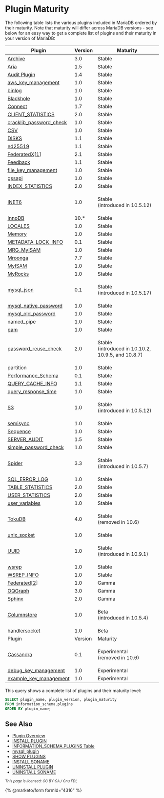 # Plugin Maturity

The following table lists the various plugins included in MariaDB ordered by their maturity. Note that maturity will differ across MariaDB versions - see below for an easy way to get a complete list of plugins and their maturity in your version of MariaDB:

| Plugin                                                                                                                                                                                                    | Version | Maturity                                                     |
| --------------------------------------------------------------------------------------------------------------------------------------------------------------------------------------------------------- | ------- | ------------------------------------------------------------ |
| [Archive](../../../server-usage/storage-engines/archive.md)                                                                                                                                               | 3.0     | Stable                                                       |
| [Aria](../../../server-usage/storage-engines/aria/)                                                                                                                                                       | 1.5     | Stable                                                       |
| [Audit Plugin](../mariadb-audit-plugin/mariadb-audit-plugin-log-settings.md)                                                                                                                              | 1.4     | Stable                                                       |
| [aws\_key\_management](../../../security/securing-mariadb/securing-mariadb-encryption/encryption-data-at-rest-encryption/key-management-and-encryption-plugins/aws-key-management-encryption-plugin.md)   | 1.0     | Stable                                                       |
| [binlog](../../../server-management/server-monitoring-logs/binary-log/)                                                                                                                                   | 1.0     | Stable                                                       |
| [Blackhole](../../../server-usage/storage-engines/blackhole.md)                                                                                                                                           | 1.0     | Stable                                                       |
| [Connect](../../../server-usage/storage-engines/connect/)                                                                                                                                                 | 1.7     | Stable                                                       |
| [CLIENT\_STATISTICS](../../../ha-and-performance/optimization-and-tuning/query-optimizations/statistics-for-optimizing-queries/user-statistics.md)                                                        | 2.0     | Stable                                                       |
| [cracklib\_password\_check](../password-validation-plugins/cracklib-password-check-plugin.md)                                                                                                             | 1.0     | Stable                                                       |
| [CSV](../../../server-usage/storage-engines/csv/)                                                                                                                                                         | 1.0     | Stable                                                       |
| [DISKS](../other-plugins/disks-plugin.md)                                                                                                                                                                 | 1.1     | Stable                                                       |
| [ed25519](../authentication-plugins/authentication-plugin-ed25519.md)                                                                                                                                     | 1.1     | Stable                                                       |
| [FederatedX](../../../server-usage/storage-engines/federatedx-storage-engine/)\[[1](list-of-plugins.md#_note-0)]                                                                                          | 2.1     | Stable                                                       |
| [Feedback](../other-plugins/feedback-plugin.md)                                                                                                                                                           | 1.1     | Stable                                                       |
| [file\_key\_management](../../../security/securing-mariadb/securing-mariadb-encryption/encryption-data-at-rest-encryption/key-management-and-encryption-plugins/file-key-management-encryption-plugin.md) | 1.0     | Stable                                                       |
| [gssapi](../authentication-plugins/authentication-plugin-gssapi.md)                                                                                                                                       | 1.0     | Stable                                                       |
| [INDEX\_STATISTICS](../../../ha-and-performance/optimization-and-tuning/query-optimizations/statistics-for-optimizing-queries/user-statistics.md)                                                         | 2.0     | Stable                                                       |
| [INET6](../../data-types/string-data-types/inet6.md)                                                                                                                                                      | 1.0     | <p>Stable<br>(introduced in 10.5.12)</p>                     |
| [InnoDB](../../../server-usage/storage-engines/innodb/)                                                                                                                                                   | 10.\*   | Stable                                                       |
| [LOCALES](../../data-types/string-data-types/character-sets/internationalization-and-localization/locales-plugin.md)                                                                                      | 1.0     | Stable                                                       |
| [Memory](../../../server-usage/storage-engines/memory-storage-engine.md)                                                                                                                                  | 1.0     | Stable                                                       |
| [METADATA\_LOCK\_INFO](../other-plugins/metadata-lock-info-plugin.md)                                                                                                                                     | 0.1     | Stable                                                       |
| [MRG\_MyISAM](../../../server-usage/storage-engines/merge.md)                                                                                                                                             | 1.0     | Stable                                                       |
| [Mroonga](../../../server-usage/storage-engines/mroonga/)                                                                                                                                                 | 7.7     | Stable                                                       |
| [MyISAM](../../../server-usage/storage-engines/myisam-storage-engine/)                                                                                                                                    | 1.0     | Stable                                                       |
| [MyRocks](../../../server-usage/storage-engines/myrocks/)                                                                                                                                                 | 1.0     | Stable                                                       |
| [mysql\_json](../other-plugins/mysql_json.md)                                                                                                                                                             | 0.1     | <p>Stable<br>(introduced in 10.5.17)</p>                     |
| [mysql\_native\_password](../authentication-plugins/authentication-plugin-mysql_native_password.md)                                                                                                       | 1.0     | Stable                                                       |
| [mysql\_old\_password](../authentication-plugins/authentication-plugin-mysql_old_password.md)                                                                                                             | 1.0     | Stable                                                       |
| [named\_pipe](../authentication-plugins/authentication-plugin-named-pipe.md)                                                                                                                              | 1.0     | Stable                                                       |
| [pam](../authentication-plugins/authentication-with-pluggable-authentication-modules-pam/authentication-plugin-pam.md)                                                                                    | 1.0     | Stable                                                       |
| [password\_reuse\_check](../password-validation-plugins/password-reuse-check-plugin.md)                                                                                                                   | 2.0     | <p>Stable<br>(introduced in 10.10.2, 10.9.5, and 10.8.7)</p> |
| partition                                                                                                                                                                                                 | 1.0     | Stable                                                       |
| [Performance\_Schema](../../system-tables/performance-schema/)                                                                                                                                            | 0.1     | Stable                                                       |
| [QUERY\_CACHE\_INFO](../other-plugins/query-cache-information-plugin.md)                                                                                                                                  | 1.1     | Stable                                                       |
| [query\_response\_time](../other-plugins/query-response-time-plugin.md)                                                                                                                                   | 1.0     | Stable                                                       |
| [S3](../../../server-usage/storage-engines/s3-storage-engine/)                                                                                                                                            | 1.0     | <p>Stable<br>(introduced in 10.5.12)</p>                     |
| [semisync](../../../ha-and-performance/standard-replication/semisynchronous-replication.md)                                                                                                               | 1.0     | Stable                                                       |
| [Sequence](../../../server-usage/storage-engines/sequence-storage-engine.md)                                                                                                                              | 1.0     | Stable                                                       |
| [SERVER\_AUDIT](../mariadb-audit-plugin/)                                                                                                                                                                 | 1.5     | Stable                                                       |
| [simple\_password\_check](../password-validation-plugins/simple-password-check-plugin.md)                                                                                                                 | 1.0     | Stable                                                       |
| [Spider](../../../server-usage/storage-engines/spider/)                                                                                                                                                   | 3.3     | <p>Stable<br>(introduced in 10.5.7)</p>                      |
| [SQL\_ERROR\_LOG](../../../server-management/server-monitoring-logs/sql-error-log-plugin.md)                                                                                                              | 1.0     | Stable                                                       |
| [TABLE\_STATISTICS](../../../ha-and-performance/optimization-and-tuning/query-optimizations/statistics-for-optimizing-queries/user-statistics.md)                                                         | 2.0     | Stable                                                       |
| [USER\_STATISTICS](../../../ha-and-performance/optimization-and-tuning/query-optimizations/statistics-for-optimizing-queries/user-statistics.md)                                                          | 2.0     | Stable                                                       |
| [user\_variables](../other-plugins/user-variables-plugin.md)                                                                                                                                              | 1.0     | Stable                                                       |
| [TokuDB](../../../server-usage/storage-engines/tokudb/)                                                                                                                                                   | 4.0     | <p>Stable<br>(removed in 10.6)</p>                           |
| [unix\_socket](../authentication-plugins/authentication-plugin-unix-socket.md)                                                                                                                            | 1.0     | Stable                                                       |
| [UUID](../../data-types/string-data-types/uuid-data-type.md)                                                                                                                                              | 1.0     | <p>Stable<br>(introduced in 10.9.1)</p>                      |
| [wsrep](https://github.com/mariadb-corporation/docs-server/blob/test/kb/en/galera/README.md)                                                                                                              | 1.0     | Stable                                                       |
| [WSREP\_INFO](../mariadb-replication-cluster-plugins/wsrep_info-plugin.md)                                                                                                                                | 1.0     | Stable                                                       |
| [Federated](../../../server-usage/storage-engines/legacy-storage-engines/federated-storage-engine.md)\[[2](list-of-plugins.md#_note-1)]                                                                   | 1.0     | Gamma                                                        |
| [OQGraph](../../../server-usage/storage-engines/oqgraph-storage-engine/)                                                                                                                                  | 3.0     | Gamma                                                        |
| [Sphinx](../../../server-usage/storage-engines/sphinx-storage-engine/)                                                                                                                                    | 2.0     | Gamma                                                        |
| [Columnstore](https://github.com/mariadb-corporation/docs-server/blob/test/kb/en/mariadb-columnstore/README.md)                                                                                           | 1.0     | <p>Beta<br>(introduced in 10.5.4)</p>                        |
| [handlersocket](../../sql-structure/nosql/handlersocket/)                                                                                                                                                 | 1.0     | Beta                                                         |
| Plugin                                                                                                                                                                                                    | Version | Maturity                                                     |
| [Cassandra](../../../server-usage/storage-engines/legacy-storage-engines/cassandra/)                                                                                                                      | 0.1     | <p>Experimental<br>(removed in 10.6)</p>                     |
| [debug\_key\_management](https://app.gitbook.com/s/aEnK0ZXmUbJzqQrTjFyb/enterprise-server/mariadb-enterprise-server-differences/mariadb-enterprise-server-data-at-rest-encryption/encryption-plugins)     | 1.0     | Experimental                                                 |
| [example\_key\_management](https://app.gitbook.com/s/aEnK0ZXmUbJzqQrTjFyb/enterprise-server/mariadb-enterprise-server-differences/mariadb-enterprise-server-data-at-rest-encryption/encryption-plugins)   | 1.0     | Experimental                                                 |

This query shows a complete list of plugins and their maturity level:

```sql
SELECT plugin_name, plugin_version, plugin_maturity
FROM information_schema.plugins
ORDER BY plugin_name;
```

## See Also

* [Plugin Overview](../plugin-overview.md)
* [INSTALL PLUGIN](../../sql-statements/administrative-sql-statements/plugin-sql-statements/install-plugin.md)
* [INFORMATION\_SCHEMA.PLUGINS Table](../../system-tables/information-schema/information-schema-tables/plugins-table-information-schema.md)
* [mysql\_plugin](../../../clients-and-utilities/legacy-clients-and-utilities/mysql_plugin.md)
* [SHOW PLUGINS](../../sql-statements/administrative-sql-statements/show/show-plugins.md)
* [INSTALL SONAME](../../sql-statements/administrative-sql-statements/plugin-sql-statements/install-soname.md)
* [UNINSTALL PLUGIN](../../sql-statements/administrative-sql-statements/plugin-sql-statements/uninstall-plugin.md)
* [UNINSTALL SONAME](../../sql-statements/administrative-sql-statements/plugin-sql-statements/uninstall-soname.md)

<sub>_This page is licensed: CC BY-SA / Gnu FDL_</sub>

{% @marketo/form formId="4316" %}
